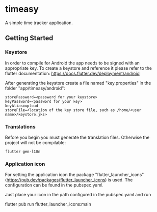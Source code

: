 # timeasy

A simple time tracker application.

## Getting Started

### Keystore

In order to compile for Android the app needs to be signed with an appropriate key. To create a keystore and reference it please refer to the flutter documentation: https://docs.flutter.dev/deployment/android

After generating the keystore create a file named "key.properties" in the folder "app/timeasy/android":

    storePassword=<password for your keystore>
    keyPassword=<password for your key>
    keyAlias=upload
    storeFile=<location of the key store file, such as /home/<user name>/keystore.jks>

### Translations

Before you begin you must generate the translation files. Otherwise the project will not be compilable:

    flutter gen-l10n

### Application icon

For setting the application icon the package "flutter_launcher_icons"
(https://pub.dev/packages/flutter_launcher_icons) is used. The configuration can be found in the
pubspec.yaml.

Just place your icon in the path configured in the pubspec.yaml and run

flutter pub run flutter_launcher_icons:main


